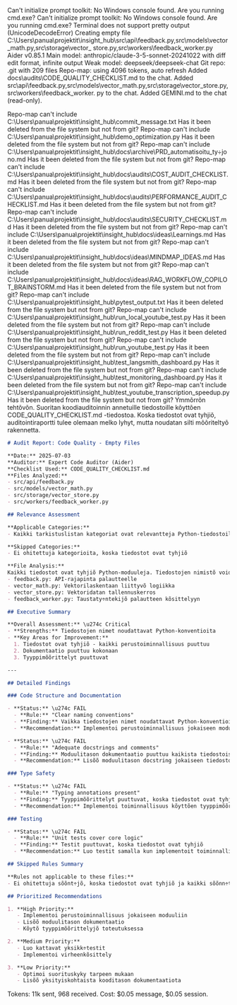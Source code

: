 ﻿Can't initialize prompt toolkit: No Windows console found. Are you running cmd.exe?
Can't initialize prompt toolkit: No Windows console found. Are you running cmd.exe?
Terminal does not support pretty output (UnicodeDecodeError)
Creating empty file 
C:\Users\panua\projektit\insight_hub\src\api\feedback.py,src\models\vector_math.py,src\storage\vector_
store.py,src\workers\feedback_worker.py
Aider v0.85.1
Main model: anthropic/claude-3-5-sonnet-20241022 with diff edit format, infinite output
Weak model: deepseek/deepseek-chat
Git repo: .git with 209 files
Repo-map: using 4096 tokens, auto refresh
Added docs\audits\CODE_QUALITY_CHECKLIST.md to the chat.
Added 
src\api\feedback.py,src\models\vector_math.py,src\storage\vector_store.py,src\workers\feedback_worker.
py to the chat.
Added GEMINI.md to the chat (read-only).

Repo-map can't include C:\Users\panua\projektit\insight_hub\commit_message.txt
Has it been deleted from the file system but not from git?
Repo-map can't include C:\Users\panua\projektit\insight_hub\demo_optimization.py
Has it been deleted from the file system but not from git?
Repo-map can't include C:\Users\panua\projektit\insight_hub\docs\archive\PRD_automatisoitu_ty÷jono.md
Has it been deleted from the file system but not from git?
Repo-map can't include C:\Users\panua\projektit\insight_hub\docs\audits\COST_AUDIT_CHECKLIST.md
Has it been deleted from the file system but not from git?
Repo-map can't include C:\Users\panua\projektit\insight_hub\docs\audits\PERFORMANCE_AUDIT_CHECKLIST.md
Has it been deleted from the file system but not from git?
Repo-map can't include C:\Users\panua\projektit\insight_hub\docs\audits\SECURITY_CHECKLIST.md
Has it been deleted from the file system but not from git?
Repo-map can't include C:\Users\panua\projektit\insight_hub\docs\ideas\Learnings.md
Has it been deleted from the file system but not from git?
Repo-map can't include C:\Users\panua\projektit\insight_hub\docs\ideas\MINDMAP_IDEAS.md
Has it been deleted from the file system but not from git?
Repo-map can't include 
C:\Users\panua\projektit\insight_hub\docs\ideas\RAG_WORKFLOW_COPILOT_BRAINSTORM.md
Has it been deleted from the file system but not from git?
Repo-map can't include C:\Users\panua\projektit\insight_hub\pytest_output.txt
Has it been deleted from the file system but not from git?
Repo-map can't include C:\Users\panua\projektit\insight_hub\run_local_youtube_test.py
Has it been deleted from the file system but not from git?
Repo-map can't include C:\Users\panua\projektit\insight_hub\run_reddit_test.py
Has it been deleted from the file system but not from git?
Repo-map can't include C:\Users\panua\projektit\insight_hub\run_youtube_test.py
Has it been deleted from the file system but not from git?
Repo-map can't include C:\Users\panua\projektit\insight_hub\test_langsmith_dashboard.py
Has it been deleted from the file system but not from git?
Repo-map can't include C:\Users\panua\projektit\insight_hub\test_monitoring_dashboard.py
Has it been deleted from the file system but not from git?
Repo-map can't include C:\Users\panua\projektit\insight_hub\test_youtube_transcription_speedup.py
Has it been deleted from the file system but not from git?
Ymmõrrõn tehtõvõn. Suoritan koodiauditoinnin annetuille tiedostoille kõyttõen CODE_QUALITY_CHECKLIST.md -tiedostoa. Koska tiedostot ovat tyhjiõ, auditointiraportti tulee olemaan melko lyhyt, mutta noudatan silti mõõriteltyõ rakennetta.

````markdown
# Audit Report: Code Quality - Empty Files

**Date:** 2025-07-03
**Auditor:** Expert Code Auditor (Aider)
**Checklist Used:** CODE_QUALITY_CHECKLIST.md
**Files Analyzed:** 
- src/api/feedback.py
- src/models/vector_math.py
- src/storage/vector_store.py
- src/workers/feedback_worker.py

## Relevance Assessment

**Applicable Categories:**
- Kaikki tarkistuslistan kategoriat ovat relevantteja Python-tiedostoille

**Skipped Categories:**
- Ei ohitettuja kategorioita, koska tiedostot ovat tyhjiõ

**File Analysis:**
Kaikki tiedostot ovat tyhjiõ Python-moduuleja. Tiedostojen nimistõ voidaan põõtellõ niiden tarkoitetut vastuualueet:
- feedback.py: API-rajapinta palautteelle
- vector_math.py: Vektorilaskentaan liittyvõ logiikka
- vector_store.py: Vektoridatan tallennuskerros
- feedback_worker.py: Taustaty÷ntekijõ palautteen kõsittelyyn

## Executive Summary

**Overall Assessment:** \u274c Critical
- **Strengths:** Tiedostojen nimet noudattavat Python-konventioita
- **Key Areas for Improvement:** 
  1. Tiedostot ovat tyhjiõ - kaikki perustoiminnallisuus puuttuu
  2. Dokumentaatio puuttuu kokonaan
  3. Tyyppimõõrittelyt puuttuvat

---

## Detailed Findings

### Code Structure and Documentation

- **Status:** \u274c FAIL
  - **Rule:** "Clear naming conventions"
  - **Finding:** Vaikka tiedostojen nimet noudattavat Python-konventioita, tiedostot ovat tyhjiõ
  - **Recommendation:** Implementoi perustoiminnallisuus jokaiseen moduuliin

- **Status:** \u274c FAIL
  - **Rule:** "Adequate docstrings and comments"
  - **Finding:** Moduulitason dokumentaatio puuttuu kaikista tiedostoista
  - **Recommendation:** Lisõõ moduulitason docstring jokaiseen tiedostoon

### Type Safety

- **Status:** \u274c FAIL
  - **Rule:** "Typing annotations present"
  - **Finding:** Tyyppimõõrittelyt puuttuvat, koska tiedostot ovat tyhjiõ
  - **Recommendation:** Implementoi toiminnallisuus kõyttõen tyyppimõõrittelyjõ

### Testing

- **Status:** \u274c FAIL
  - **Rule:** "Unit tests cover core logic"
  - **Finding:** Testit puuttuvat, koska tiedostot ovat tyhjiõ
  - **Recommendation:** Luo testit samalla kun implementoit toiminnallisuuden

## Skipped Rules Summary

**Rules not applicable to these files:**
- Ei ohitettuja sõõnt÷jõ, koska tiedostot ovat tyhjiõ ja kaikki sõõnn÷t ovat relevantteja Python-tiedostoille

## Prioritized Recommendations

1. **High Priority:**
   - Implementoi perustoiminnallisuus jokaiseen moduuliin
   - Lisõõ moduulitason dokumentaatio
   - Kõytõ tyyppimõõrittelyjõ toteutuksessa

2. **Medium Priority:**
   - Luo kattavat yksikk÷testit
   - Implementoi virheenkõsittely

3. **Low Priority:**
   - Optimoi suorituskyky tarpeen mukaan
   - Lisõõ yksityiskohtaista kooditason dokumentaatiota
````
Tokens: 11k sent, 968 received. Cost: $0.05 message, $0.05 session.
